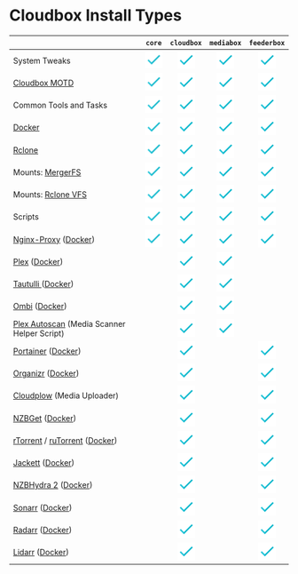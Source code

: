 # Cloudbox Install Types

|  | `core` | `cloudbox` | `mediabox` | `feederbox` |
| :--- | :---: | :---: | :---: | :---: |
| System Tweaks | ![](../.gitbook/assets/check.png) | ![](../.gitbook/assets/check.png) | ![](../.gitbook/assets/check.png) | ![](../.gitbook/assets/check.png) |
| [Cloudbox MOTD](https://github.com/Cloudbox/cloudbox_motd) | ![](../.gitbook/assets/check.png) | ![](../.gitbook/assets/check.png) | ![](../.gitbook/assets/check.png) | ![](../.gitbook/assets/check.png) |
| Common Tools and Tasks | ![](../.gitbook/assets/check.png) | ![](../.gitbook/assets/check.png) | ![](../.gitbook/assets/check.png) | ![](../.gitbook/assets/check.png) |
| [Docker](https://www.docker.com/community-edition) | ![](../.gitbook/assets/check.png) | ![](../.gitbook/assets/check.png) | ![](../.gitbook/assets/check.png) | ![](../.gitbook/assets/check.png) |
| [Rclone](https://rclone.org) | ![](../.gitbook/assets/check.png) | ![](../.gitbook/assets/check.png) | ![](../.gitbook/assets/check.png) | ![](../.gitbook/assets/check.png) |
| Mounts: [MergerFS](https://github.com/trapexit/mergerfs) | ![](../.gitbook/assets/check.png) | ![](../.gitbook/assets/check.png) | ![](../.gitbook/assets/check.png) | ![](../.gitbook/assets/check.png) |
| Mounts: [Rclone VFS](https://rclone.org) | ![](../.gitbook/assets/check.png) | ![](../.gitbook/assets/check.png) | ![](../.gitbook/assets/check.png) | ![](../.gitbook/assets/check.png) |
| Scripts | ![](../.gitbook/assets/check.png) | ![](../.gitbook/assets/check.png) | ![](../.gitbook/assets/check.png) | ![](../.gitbook/assets/check.png) |
| [Nginx-Proxy](https://github.com/jwilder/nginx-proxy) \([Docker](https://hub.docker.com/r/jwilder/nginx-proxy/)\) | ![](../.gitbook/assets/check.png) | ![](../.gitbook/assets/check.png) | ![](../.gitbook/assets/check.png) | ![](../.gitbook/assets/check.png) |
| [Plex](https://www.plex.tv) \([Docker](https://github.com/plexinc/pms-docker)\) |  | ![](../.gitbook/assets/check.png) | ![](../.gitbook/assets/check.png) |  |
| [Tautulli ](http://tautulli.com/)\([Docker](https://github.com/Tautulli/Tautulli-Docker)\) |  | ![](../.gitbook/assets/check.png) | ![](../.gitbook/assets/check.png) |  |
| [Ombi](https://ombi.io)  \([Docker](https://github.com/hotio/docker-ombi)\) |  | ![](../.gitbook/assets/check.png) | ![](../.gitbook/assets/check.png) |  |
| [Plex Autoscan](https://github.com/l3uddz/plex_autoscan) \(Media Scanner Helper Script\) |  | ![](../.gitbook/assets/check.png) | ![](../.gitbook/assets/check.png) |  |
| [Portainer](https://portainer.io) \([Docker](https://hub.docker.com/r/portainer/portainer/)\) |  | ![](../.gitbook/assets/check.png) |  | ![](../.gitbook/assets/check.png) |
| [Organizr](https://github.com/causefx/Organizr) \([Docker](https://github.com/linuxserver/docker-organizr)\) |  | ![](../.gitbook/assets/check.png) |  | ![](../.gitbook/assets/check.png) |
| [Cloudplow](https://github.com/l3uddz/cloudplow) \(Media Uploader\) |  | ![](../.gitbook/assets/check.png) |  | ![](../.gitbook/assets/check.png) |
| [NZBGet](https://nzbget.net) \([Docker](https://github.com/hotio/docker-nzbget)\) |  | ![](../.gitbook/assets/check.png) |  | ![](../.gitbook/assets/check.png) |
| [rTorrent](https://github.com/rakshasa/rtorrent) / [ruTorrent](https://github.com/Novik/ruTorrent) \([Docker](https://github.com/horjulf/docker-rutorrent-autodl)\) |  | ![](../.gitbook/assets/check.png) |  | ![](../.gitbook/assets/check.png) |
| [Jackett](https://github.com/Jackett/Jackett) \([Docker](https://github.com/hotio/docker-jackett)\) |  | ![](../.gitbook/assets/check.png) |  | ![](../.gitbook/assets/check.png) |
| [NZBHydra 2](https://github.com/theotherp/nzbhydra2) \([Docker](https://github.com/hotio/docker-nzbhydra2)\) |  | ![](../.gitbook/assets/check.png) |  | ![](../.gitbook/assets/check.png) |
| [Sonarr](https://sonarr.tv) \([Docker](https://github.com/hotio/docker-sonarr)\) |  | ![](../.gitbook/assets/check.png) |  | ![](../.gitbook/assets/check.png) |
| [Radarr](https://radarr.video) \([Docker](https://github.com/hotio/docker-radarr)\) |  | ![](../.gitbook/assets/check.png) |  | ![](../.gitbook/assets/check.png) |
| [Lidarr](https://lidarr.audio) \([Docker](https://github.com/hotio/docker-lidarr)\) |  | ![](../.gitbook/assets/check.png) |  | ![](../.gitbook/assets/check.png) |

